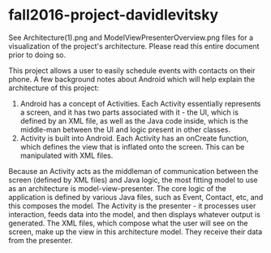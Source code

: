 # fall2016-project-davidlevitsky

See Architecture(1).png and ModelViewPresenterOverview.png files for a visualization of the project's architecture. Please read this entire document prior to doing so.

This project allows a user to easily schedule events with contacts on their phone. A few background notes about Android which will help explain the architecture of this project:

1. Android has a concept of Activities. Each Activity essentially represents a screen, and it has two parts associated with it - the UI, which is defined by an XML file, as well as the Java code inside, which is the middle-man between the UI and logic present in other classes.
2. Activity is built into Android. Each Activity has an onCreate function, which defines the view that is inflated onto the screen. This can be manipulated with XML files.

Because an Activity acts as the middleman of communication between the screen (defined by XML files) and Java logic, the most fitting model to use as an architecture is model-view-presenter. The core logic of the application is defined by various Java files, such as Event, Contact, etc, and this composes the model. The Activity is the presenter - it processes user interaction, feeds data into the model, and then displays whatever output is generated. The XML files, which compose what the user will see on the screen, make up the view in this architecture model. They receive their data from the presenter.
